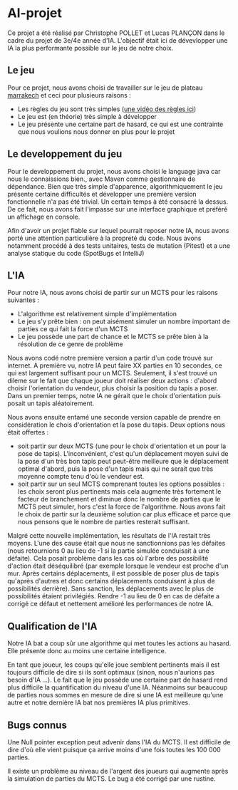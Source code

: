 # AI-projet

Ce projet a été réalisé par Christophe POLLET et Lucas PLANÇON dans le cadre du projet de 3e/4e année d'IA. L'objectif était ici de dévevlopper une IA la plus performante possible sur le jeu de notre choix.

## Le jeu

Pour ce projet, nous avons choisi de travailler sur le jeu de plateau [marrakech](https://boardgamegeek.com/boardgame/29223/marrakech) et ceci pour plusieurs raisons :
 - Les règles du jeu sont très simples ([une vidéo des règles ici](https://www.youtube.com/watch?v=HRiBzxqTS1g))
 - Le jeu est (en théorie) très simple à développer
 - Le jeu présente une certaine part de hasard, ce qui est une contrainte que nous voulions nous donner en plus pour le projet
 
## Le developpement du jeu

Pour le developpement du projet, nous avons choisi le language java car nous le connaissions bien., avec Maven comme gestionnaire de dépendance.
Bien que très simple d'apparence, algorithmiquement le jeu présente certaine difficultés et développer une première version fonctionnelle n'a pas été trivial. Un certain temps à été consacré la dessus.
De ce fait, nous avons fait l'impasse sur une interface graphique et préféré un affichage en console.

Afin d'avoir un projet fiable sur lequel pourrait reposer notre IA, nous avons porté une attention particulière à la propreté du code.
Nous avons notamment procédé à des tests unitaires, tests de mutation (Pitest) et a une analyse statique du code (SpotBugs et IntelliJ)

## L'IA

Pour notre IA, nous avons choisi de partir sur un MCTS pour les raisons suivantes :
 - L'algorithme est relativement simple d'implémentation
 - Le jeu s'y prête bien : on peut aisément simuler un nombre important de parties ce qui fait la force d'un MCTS
 - Le jeu possède une part de chance et le MCTS se prête bien à la résolution de ce genre de problème

Nous avons codé notre première version a partir d'un code trouvé sur internet.
A première vu, notre IA peut faire XX parties en 10 secondes, ce qui est largement suffisant pour un MCTS.
Seulement, il s'est trouvé un dileme sur le fait que chaque joueur doit réaliser deux actions : d'abord choisir l'orientation du vendeur, plus choisir la position du tapis a poser.
Dans un premier temps, notre IA ne gérait que le choix d'orientation puis posait un tapis aléatoirement.

Nous avons ensuite entamé une seconde version capable de prendre en considération le chois d'orientation et la pose du tapis. Deux options nous était offertes :
- soit partir sur deux MCTS (une pour le choix d'orientation et un pour la pose de tapis). L'inconvénient, c'est qu'un déplacement moyen suivi de la pose d'un très bon tapis peut peut-être meilleure que le déplacement optimal d'abord, puis la pose d'un tapis mais qui ne serait que très moyenne compte tenu d'où le vendeur est.
- soit partir sur un seul MCTS comprenant toutes les options possibles : les choix seront plus pertinents mais cela augmente très fortement le facteur de branchement et diminue donc le nombre de parties que le MCTS peut simuler, hors c'est la force de l'algorithme.
Nous avons fait le choix de partir sur la deuxième solution car plus efficace et parce que nous pensons que le nombre de parties resterait suffisant.

Malgré cette nouvelle implémentation, les résultats de l'IA restait très moyens.
L'une des cause était que nous ne sanctionnions pas les défaites (nous retournions 0 au lieu de -1 si la partie simulée conduisait à une défaite).
Cela posait problème dans les cas où l'arbre des possibilité d'action était déséquilibré (par exemple lorsque le vendeur est proche d'un mur. Après certains déplacements, il est possible de poser plus de tapis qu'après d'autres et donc certains déplacements conduisent à plus de possibilités derrière).
Sans sanction, les déplacements avec le plus de possibilités étaient privilégiés.
Rendre -1 au lieu de 0 en cas de défaite a corrigé ce défaut et nettement amélioré les performances de notre IA.

## Qualification de l'IA

Notre IA bat a coup sûr une algorithme qui met toutes les actions au hasard. Elle présente donc au moins une certaine intelligence.

En tant que joueur, les coups qu'elle joue semblent pertinents mais il est toujours difficile de dire si ils sont optimaux (sinon, nous n'aurions pas besoin d'IA ...).
Le fait que le jeu possède une certaine part de hasard rend plus difficile la quantification du niveau d'une IA. Néanmoins sur beaucoup de parties nous sommes en mesure de dire si une IA est meilleure qu'une autre et notre dernière IA bat nos premières IA plus primitives.

## Bugs connus

Une Null pointer exception peut advenir dans l'IA du MCTS. Il est difficile de dire d'où elle vient puisque ça arrive moins d'une fois toutes les 100 000 parties.

Il existe un problème au niveau de l'argent des joueurs qui augmente après la simulation de parties du MCTS. Le bug a été corrigé par une rustine.